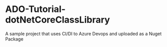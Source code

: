 # ADO-Tutorial-dotNetCoreClassLibrary

A sample project that uses CI/DI to Azure Devops and uploaded as a Nuget Package 
